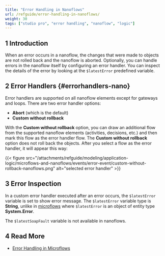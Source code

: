 ```yaml
---
title: "Error Handling in Nanoflows"
url: /refguide/error-handling-in-nanoflows/
weight: 30
tags: ["studio pro", "error handling", "nanoflow", "logic"]
---
```


## 1 Introduction

When an error occurs in a nanoflow, the changes that were made to objects are not rolled back and the nanoflow is aborted. Optionally, you can handle errors in the nanoflow itself by configuring an error handler. You can inspect the details of the error by looking at the `$latestError` predefined variable.

## 2 Error Handlers {#errorhandlers-nano}

Error handlers are supported on all nanoflow elements except for gateways and loops. There are two error handler options:

* **Abort** (which is the default)
* **Custom without rollback**

With the **Custom without rollback** option, you can draw an additional flow from the supported nanoflow elements (activities, decisions, etc.) and then mark this flow as the error handler flow. The **Custom without rollback** option does not roll back the objects. After you select a flow as the error handler, it will appear this way:

{{< figure src="/attachments/refguide/modeling/application-logic/microflows-and-nanoflows/events/error-event/custom-without-rollback-nanoflows.png" alt="selected error handler" >}}

## 3 Error Inspection

In a custom error handler executed after an error occurs, the `$latestError` variable is set to show error message. The `$latestError` variable type is **String**, unlike in [microflows](/refguide/microflows/) where `$latestError` is an object of entity type **System.Error**.

The `$latestSoapFault` variable is not available in nanoflows.

## 4 Read More

* [Error Handling in Microflows](/refguide/error-handling-in-microflows/)
